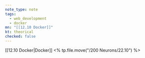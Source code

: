 ```yaml
---
note_type: note
tags:
  - web_development
  - docker
mn: "[[12.10 Docker]]"
kt: theorical
checked: false
---
```

[[12.10 Docker|Docker]]
<% tp.file.move("/200 Neurons/22.10") %>